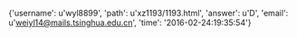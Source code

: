 {'username': u'wyl8899', 'path': u'xz1193/1193.html', 'answer': u'D', 'email': u'weiyl14@mails.tsinghua.edu.cn', 'time': '2016-02-24:19:35:54'}